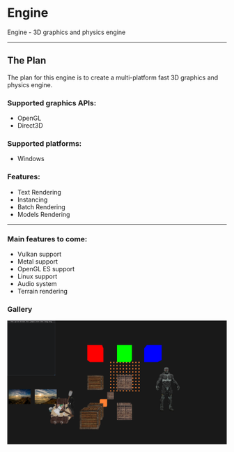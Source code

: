 # Engine

Engine - 3D graphics and physics engine 

***

## The Plan
The plan for this engine is to create a multi-platform fast 3D graphics and physics engine.

### Supported graphics APIs:
- OpenGL
- Direct3D

### Supported platforms:
- Windows

### Features:
- Text Rendering
- Instancing
- Batch Rendering
- Models Rendering

***
### Main features to come:
- Vulkan support
- Metal support
- OpenGL ES support
- Linux support
- Audio system
- Terrain rendering

### Gallery
![screenshot](/gallery/screenshot.png?raw=true)
